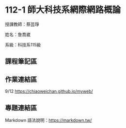 # 112-1 師大科技系網際網路概論

授課教師：蔡芸琤

姓名：詹喬崴

系級：科技系115級

## 課程筆記區
## 作業連結區
9/12 https://chiaoweichan.github.io/myweb/
## 專題連結區

Markdown 語法說明：https://markdown.tw/
